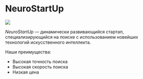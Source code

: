 # NeuroStartUp

![](https://im0-tub-ru.yandex.net/i?id=9ebabd6987f043fcb6792bb39c8359e5&ref=rim&n=33&w=300&h=188)

*NeuroStartUp* — динамически развивающийся стартап, специализирующийся на поиске с использованием новейших технологий искусственного интеллекта.

Наши преимущества:
* Высокая точность поиска
* Высокая скорость поиска
* Низкая цена